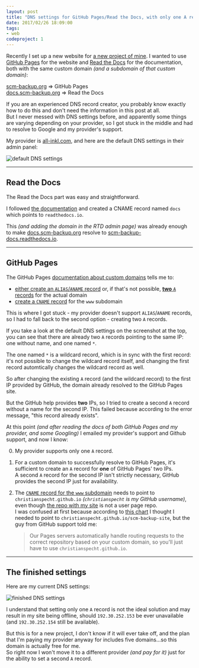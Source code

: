 ```yaml
---
layout: post
title: "DNS settings for GitHub Pages/Read the Docs, with only one A record"
date: 2017/02/26 18:09:00
tags:
- web
codeproject: 1
---
```


Recently I set up a new website for [a new project of mine](http://scm-backup.org). I wanted to use [GitHub Pages](https://pages.github.com/) for the website and [Read the Docs](https://readthedocs.org/) for the documentation, both with the same custom domain *(and a subdomain of that custom domain)*:

[scm-backup.org](http://scm-backup.org) ⇒ GitHub Pages  
[docs.scm-backup.org](http://docs.scm-backup.org) ⇒ Read the Docs

If you are an experienced DNS record creator, you probably know exactly how to do this and don't need the information in this post at all.  
But I never messed with DNS settings before, and apparently some things are varying depending on your provider, so I got stuck in the middle and had to resolve to Google and my provider's support.

My provider is [all-inkl.com](https://all-inkl.com/), and here are the default DNS settings in their admin panel:

![default DNS settings](/img/all-inkl-dns-default.png)

---

## Read the Docs

The Read the Docs part was easy and straightforward. 

I followed [the documentation](http://docs.readthedocs.io/en/latest/alternate_domains.html#cname-support) and created a CNAME record named `docs` which points to `readthedocs.io`.

This *(and adding the domain in the RTD admin page)* was already enough to make 
[docs.scm-backup.org](http://docs.scm-backup.org) resolve to [scm-backup-docs.readthedocs.io](http://scm-backup-docs.readthedocs.io).

---

## GitHub Pages

The GitHub Pages [documentation about custom domains](https://help.github.com/articles/setting-up-an-apex-domain-and-www-subdomain/) tells me to:

- [either create an `ALIAS`/`ANAME` record](https://help.github.com/articles/setting-up-an-apex-domain/#configuring-an-alias-or-aname-record-with-your-dns-provider) or, if that's not possible, [**two** `A` records](https://help.github.com/articles/setting-up-an-apex-domain/#configuring-a-records-with-your-dns-provider) for the actual domain
- [create a `CNAME` record](https://help.github.com/articles/setting-up-a-www-subdomain/) for the `www` subdomain

This is where I got stuck - my provider doesn't support `ALIAS`/`ANAME` records, so I had to fall back to the second option - creating two `A` records.

If you take a look at the default DNS settings on the screenshot at the top, you can see that there are already two `A` records pointing to the same IP: one without name, and one named `*`.

The one named `*` is a wildcard record, which is in sync with the first record: it's not possible to change the wildcard record itself, and changing the first record automtically changes the wildcard record as well.

So after changing the existing `A` record (and the wildcard record) to the first IP provided by GitHub, the domain already resolved to the GitHub Pages site.

But the GitHub help provides **two** IPs, so I tried to create a second `A` record without a name for the second IP. This failed because according to the error message, "this record already exists".

At this point *(and after reading the docs of both GitHub Pages and my provider, and some Googling)* I emailed my provider's support and Github support, and now I know:

0. My provider supports only one `A` record.

0. For a custom domain to successfully resolve to GitHub Pages, it's sufficient to create an `A` record for **one** of GitHub Pages' two IPs.  
  A second `A` record for the second IP isn't strictly necessary, GitHub provides the second IP just for availability.

0. The [`CNAME` record for the `www` subdomain](https://help.github.com/articles/setting-up-a-www-subdomain/) needs to point to `christianspecht.github.io` *(`christianspecht` is my GitHub username)*, even though [the repo with my site](https://github.com/christianspecht/scm-backup-site) is not a user page repo.  
  I was confused at first because according to [this chart](https://help.github.com/articles/custom-domain-redirects-for-github-pages-sites/) I thought I needed to point to `christianspecht.github.io/scm-backup-site`, but the guy from GitHub support told me:

    > Our Pages servers automatically handle routing requests to the correct repository based on your custom domain, so you'll just have to use `christianspecht.github.io`.

---

## The finished settings

Here are my current DNS settings:

![finished DNS settings](/img/all-inkl-dns-finished.png)

I understand that setting only one `A` record is not the ideal solution and may result in my site being offline, should `192.30.252.153` be ever unavailable (and `192.30.252.154` still be available).  

But this is for a new project, I don't know if it will ever take off, and the plan that I'm paying my provider anyway for includes five domains...so this domain is actually free for me.  
So right now I won't move it to a different provider *(and pay for it)* just for the ability to set a second `A` record.